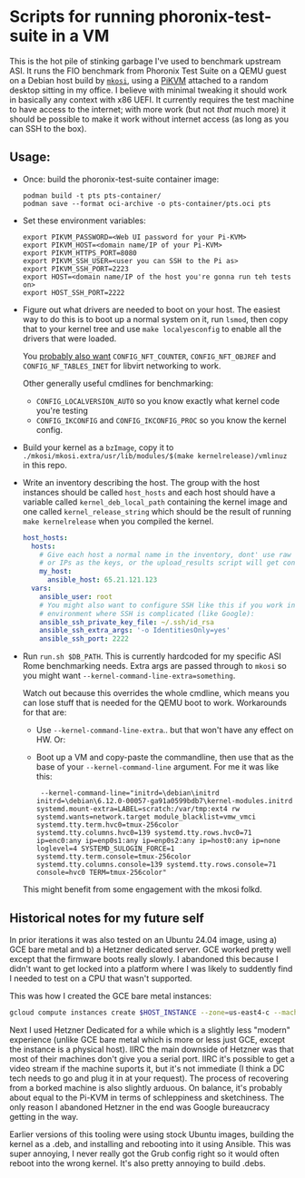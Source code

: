 # Scripts for running phoronix-test-suite in a VM

This is the hot pile of stinking garbage I've used to benchmark upstream ASI. It
runs the FIO benchmark from Phoronix Test Suite on a QEMU guest on a Debian host
build by [`mkosi`](https://github.com/systemd/mkosi), using a
[PiKVM](https://docs.pikvm.org/) attached to a random desktop sitting in my
office. I believe with minimal tweaking it should work in basically any context
with x86 UEFI. It currently requires the test machine to have access to the
internet; with more work (but not _that_ much more) it should be possible to
make it work without internet access (as long as you can SSH to the box).

## Usage:

- Once: build the phoronix-test-suite container image:
  ```
  podman build -t pts pts-container/
  podman save --format oci-archive -o pts-container/pts.oci pts
  ```
- Set these environment variables:

  ```
  export PIKVM_PASSWORD=<Web UI password for your Pi-KVM>
  export PIKVM_HOST=<domain name/IP of your Pi-KVM>
  export PIKVM_HTTPS_PORT=8080
  export PIKVM_SSH_USER=<user you can SSH to the Pi as>
  export PIKVM_SSH_PORT=2223
  export HOST=<domain name/IP of the host you're gonna run teh tests on>
  export HOST_SSH_PORT=2222
  ```

- Figure out what drivers are needed to boot on your host. The easiest way to do
  this is to boot up a normal system on it, run `lsmod`, then copy that to your
  kernel tree and use `make localyesconfig` to enable all the drivers that were
  loaded.

  You [probably also
  want](https://unix.stackexchange.com/questions/537912/nftables-rule-no-such-file-or-directory-error)
  `CONFIG_NFT_COUNTER`, `CONFIG_NFT_OBJREF` and `CONFIG_NF_TABLES_INET` for
  libvirt networking to work.

  Other generally useful cmdlines for benchmarking:
    - `CONFIG_LOCALVERSION_AUTO` so you know exactly what kernel code you're testing
    - `CONFIG_IKCONFIG`  and `CONFIG_IKCONFIG_PROC` so you know the kernel config.

- Build your kernel as a `bzImage`, copy it to
  `./mkosi/mkosi.extra/usr/lib/modules/$(make kernelrelease)/vmlinuz` in this
  repo.
- Write an inventory describing the host. The group with the host instances should be called
  `host_hosts` and each host should have a variable called
  `kernel_deb_local_path` containing the kernel image and one called
  `kernel_release_string` which should be the result of running `make
  kernelrelease` when you compiled the kernel.

  ```yaml
  host_hosts:
    hosts:
      # Give each host a normal name in the inventory, dont' use raw hostnames
      # or IPs as the keys, or the upload_results script will get confused.
      my_host:
        ansible_host: 65.21.121.123
    vars:
      ansible_user: root
      # You might also want to configure SSH like this if you work in an
      # environment where SSH is complicated (like Google):
      ansible_ssh_private_key_file: ~/.ssh/id_rsa
      ansible_ssh_extra_args: '-o IdentitiesOnly=yes'
      ansible_ssh_port: 2222
  ```

- Run `run.sh $DB_PATH`. This is currently hardcoded for my specific ASI Rome
  benchmarking needs. Extra args are passed through to `mkosi` so you might want
  `--kernel-command-line-extra=something`.

  Watch out because this overrides the whole cmdline, which means you can lose
  stuff that is needed for the QEMU boot to work. Workarounds for that are:

  - Use `--kernel-command-line-extra`.. but that won't have any effect on HW. Or:
  - Boot up a VM and copy-paste the commandline, then use that as the base of
    your `--kernel-command-line` argument. For me it was like this:

    ```
     --kernel-command-line="initrd=\debian\initrd initrd=\debian\6.12.0-00057-ga91a0599bdb7\kernel-modules.initrd systemd.mount-extra=LABEL=scratch:/var/tmp:ext4 rw systemd.wants=network.target module_blacklist=vmw_vmci systemd.tty.term.hvc0=tmux-256color systemd.tty.columns.hvc0=139 systemd.tty.rows.hvc0=71 ip=enc0:any ip=enp0s1:any ip=enp0s2:any ip=host0:any ip=none loglevel=4 SYSTEMD_SULOGIN_FORCE=1 systemd.tty.term.console=tmux-256color systemd.tty.columns.console=139 systemd.tty.rows.console=71 console=hvc0 TERM=tmux-256color"
    ```

  This might benefit from some engagement with the mkosi folkd.


## Historical notes for my future self

In prior iterations it was also tested on an Ubuntu 24.04 image, using a) GCE
bare metal and b) a Hetzner dedicated server. GCE worked pretty well except that
the firmware boots really slowly. I abandoned this because I didn't want to get
locked into a platform where I was likely to suddently find I needed to test on
a CPU that wasn't supported.

This was how I created the GCE bare metal instances:

```sh
gcloud compute instances create $HOST_INSTANCE --zone=us-east4-c --machine-type=c3-standard-192-metal  --maintenance-policy=TERMINATE --create-disk=boot=true,image-family=ubuntu-2404-lts-amd64,image-project=ubuntu-os-cloud,size=128 --metadata=enable-oslogin=true
```

Next I used Hetzner Dedicated for a while which is a slightly less "modern"
experience (unlike GCE bare metal which is more or less just GCE, except the
instance is a physical host). IIRC the main downside of Hetzner was that most of
their machines don't give you a serial port. IIRC it's possible to get a video
stream if the machine suports it, but it's not immediate (I think a DC tech
needs to go and plug it in at your request). The process of recovering from a
borked machine is also slightly arduous. On balance, it's probably about equal
to the Pi-KVM in terms of schleppiness and sketchiness. The only reason I
abandoned Hetzner in the end was Google bureaucracy getting in the way.

Earlier versions of this tooling were using stock Ubuntu images, building the
kernel as a .deb, and installing and rebooting into it using Ansible. This was
super annoying, I never really got the Grub config right so it would often
reboot into the wrong kernel. It's also pretty annoying to build .debs.